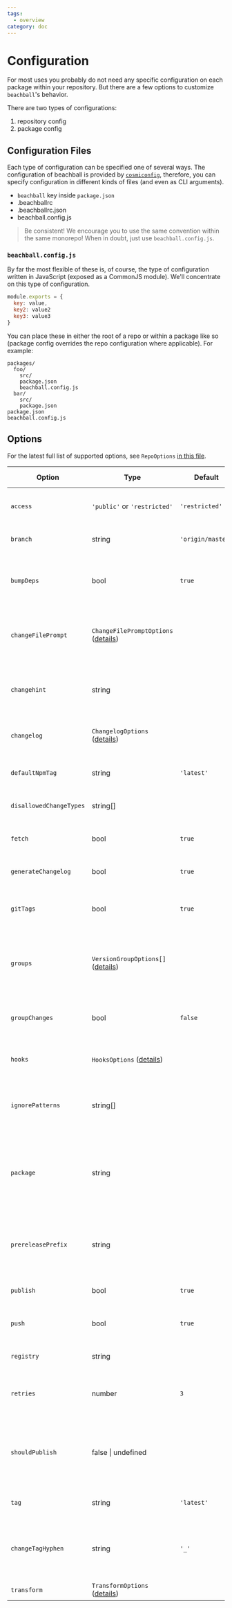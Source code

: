 ```yaml
---
tags:
  - overview
category: doc
---
```


# Configuration

For most uses you probably do not need any specific configuration on each package within your repository. But there are a few options to customize `beachball`'s behavior.

There are two types of configurations:

1. repository config
2. package config

## Configuration Files

Each type of configuration can be specified one of several ways. The configuration of beachball is provided by [`cosmiconfig`](https://github.com/davidtheclark/cosmiconfig), therefore, you can specify configuration in different kinds of files (and even as CLI arguments).

- `beachball` key inside `package.json`
- .beachballrc
- .beachballrc.json
- beachball.config.js

> Be consistent! We encourage you to use the same convention within the same monorepo! When in doubt, just use `beachball.config.js`.

### `beachball.config.js`

By far the most flexible of these is, of course, the type of configuration written in JavaScript (exposed as a CommonJS module). We'll concentrate on this type of configuration.

```js
module.exports = {
  key: value,
  key2: value2
  key3: value3
}
```

You can place these in either the root of a repo or within a package like so (package config overrides the repo configuration where applicable). For example:

```
packages/
  foo/
    src/
    package.json
    beachball.config.js
  bar/
    src/
    package.json
package.json
beachball.config.js
```

## Options

For the latest full list of supported options, see `RepoOptions` [in this file](https://github.com/microsoft/beachball/blob/master/src/types/BeachballOptions.ts).

| Option                  | Type                                     | Default           | Option Type          | Description                                                                                     |
| ----------------------- | ---------------------------------------- | ----------------- | -------------------- | ----------------------------------------------------------------------------------------------- |
| `access`                | `'public'` or `'restricted'`             | `'restricted'`    | repo                 | publishes private packages access level                                                         |
| `branch`                | string                                   | `'origin/master'` | repo                 | the target branch (with remote)                                                                 |
| `bumpDeps`              | bool                                     | `true`            | repo                 | bump dependent packages during publish (bump A if A depends on B)                               |
| `changeFilePrompt`      | `ChangeFilePromptOptions` ([details][1]) |                   | repo                 | customize the prompt for change files (can be used to add custom fields)                        |
| `changehint`            | string                                   |                   | repo                 | hint message for when change files are not detected but required                                |
| `changelog`             | `ChangelogOptions` ([details][2])        |                   | repo                 | changelog rendering and grouping options                                                        |
| `defaultNpmTag`         | string                                   | `'latest'`        | package              | the default dist-tag used for NPM publish                                                       |
| `disallowedChangeTypes` | string[]                                 |                   | repo, group, package | what change types are disallowed                                                                |
| `fetch`                 | bool                                     | `true`            | repo                 | fetch from remote before doing diff comparisons                                                 |
| `generateChangelog`     | bool                                     | `true`            | repo                 | whether to generate changelog files                                                             |
| `gitTags`               | bool                                     | `true`            | repo, package        | whether to create git tags for published packages (eg: foo_v1.0.1)                              |
| `groups`                | `VersionGroupOptions[]` ([details][3])   |                   | repo                 | specifies groups of packages that need to be version bumped at the same time                    |
| `groupChanges`          | bool                                     | `false`           | repo                 | will write multiple changes to a single changefile                                              |
| `hooks`                 | `HooksOptions` ([details][4])            |                   | repo                 | hooks for custom pre/post publish actions                                                       |
| `ignorePatterns`        | string[]                                 |                   | repo                 | ignore changes in these files (minimatch patterns; negations not supported)                     |
| `package`               | string                                   |                   | repo                 | specifies which package the command relates to (overrides change detection based on `git diff`) |
| `prereleasePrefix`      | string                                   |                   | repo                 | prerelease prefix for packages that are specified to receive a prerelease bump                  |
| `publish`               | bool                                     | `true`            | repo                 | whether to publish to npm registry                                                              |
| `push`                  | bool                                     | `true`            | repo                 | whether to push to the remote git branch                                                        |
| `registry`              | string                                   |                   | repo                 | target NPM registry to publish                                                                  |
| `retries`               | number                                   | `3`               | repo                 | number of retries for a package publish before failing                                          |
| `shouldPublish`         | false \| undefined                       |                   | package              | manually disable publishing of a package by beachball (does not work to force publishing)       |
| `tag`                   | string                                   | `'latest'`        | repo, package        | dist-tag for npm when published                                                                 |
| `changeTagHyphen`       | string                                   | `'_'`             | repo                 | connector between package name and package version (default '\_', eg: foo_v1.0.1)               |
| `transform`             | `TransformOptions` ([details][4])        |                   | repo                 | transformations for change files                                                                |

[1]: https://github.com/microsoft/beachball/blob/master/src/types/ChangeFilePrompt.ts
[2]: https://github.com/microsoft/beachball/blob/master/src/types/ChangelogOptions.ts
[3]: ../concepts/groups
[4]: https://github.com/microsoft/beachball/blob/master/src/types/BeachballOptions.ts

